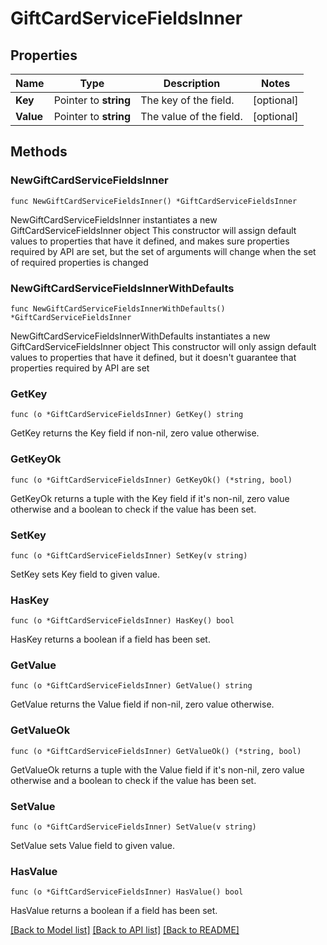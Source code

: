 # GiftCardServiceFieldsInner

## Properties

Name | Type | Description | Notes
------------ | ------------- | ------------- | -------------
**Key** | Pointer to **string** | The key of the field. | [optional] 
**Value** | Pointer to **string** | The value of the field. | [optional] 

## Methods

### NewGiftCardServiceFieldsInner

`func NewGiftCardServiceFieldsInner() *GiftCardServiceFieldsInner`

NewGiftCardServiceFieldsInner instantiates a new GiftCardServiceFieldsInner object
This constructor will assign default values to properties that have it defined,
and makes sure properties required by API are set, but the set of arguments
will change when the set of required properties is changed

### NewGiftCardServiceFieldsInnerWithDefaults

`func NewGiftCardServiceFieldsInnerWithDefaults() *GiftCardServiceFieldsInner`

NewGiftCardServiceFieldsInnerWithDefaults instantiates a new GiftCardServiceFieldsInner object
This constructor will only assign default values to properties that have it defined,
but it doesn't guarantee that properties required by API are set

### GetKey

`func (o *GiftCardServiceFieldsInner) GetKey() string`

GetKey returns the Key field if non-nil, zero value otherwise.

### GetKeyOk

`func (o *GiftCardServiceFieldsInner) GetKeyOk() (*string, bool)`

GetKeyOk returns a tuple with the Key field if it's non-nil, zero value otherwise
and a boolean to check if the value has been set.

### SetKey

`func (o *GiftCardServiceFieldsInner) SetKey(v string)`

SetKey sets Key field to given value.

### HasKey

`func (o *GiftCardServiceFieldsInner) HasKey() bool`

HasKey returns a boolean if a field has been set.

### GetValue

`func (o *GiftCardServiceFieldsInner) GetValue() string`

GetValue returns the Value field if non-nil, zero value otherwise.

### GetValueOk

`func (o *GiftCardServiceFieldsInner) GetValueOk() (*string, bool)`

GetValueOk returns a tuple with the Value field if it's non-nil, zero value otherwise
and a boolean to check if the value has been set.

### SetValue

`func (o *GiftCardServiceFieldsInner) SetValue(v string)`

SetValue sets Value field to given value.

### HasValue

`func (o *GiftCardServiceFieldsInner) HasValue() bool`

HasValue returns a boolean if a field has been set.


[[Back to Model list]](../README.md#documentation-for-models) [[Back to API list]](../README.md#documentation-for-api-endpoints) [[Back to README]](../README.md)


